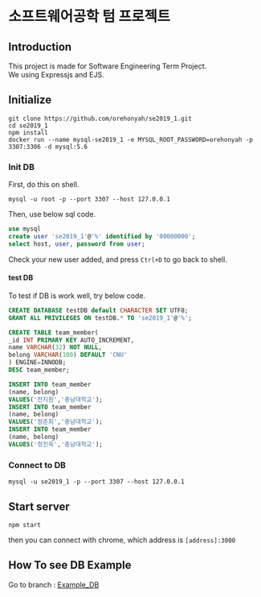 # 소프트웨어공학 텀 프로젝트

## Introduction
This project is made for Software Engineering Term Project.  
We using Expressjs and EJS.  

## Initialize
```shell
git clone https://github.com/orehonyah/se2019_1.git
cd se2019_1
npm install
docker run --name mysql-se2019_1 -e MYSQL_ROOT_PASSWORD=orehonyah -p 3307:3306 -d mysql:5.6 
```

### Init DB
First, do this on shell.
```shell
mysql -u root -p --port 3307 --host 127.0.0.1
```
Then, use below sql code.
```sql
use mysql
create user 'se2019_1'@'%' identified by '00000000';
select host, user, password from user;
```
Check your new user added, and press `Ctrl+D` to go back to shell.

#### test DB
To test if DB is work well,
try below code.
```sql
CREATE DATABASE testDB default CHARACTER SET UTF8;
GRANT ALL PRIVILEGES ON testDB.* TO 'se2019_1'@'%';

CREATE TABLE team_member(
_id INT PRIMARY KEY AUTO_INCREMENT,
name VARCHAR(32) NOT NULL,
belong VARCHAR(100) DEFAULT 'CNU'
) ENGINE=INNODB;
DESC team_member;

INSERT INTO team_member
(name, belong)
VALUES('전지원','충남대학교');
INSERT INTO team_member
(name, belong)
VALUES('정준희','충남대학교');
INSERT INTO team_member
(name, belong)
VALUES('정진욱','충남대학교');
```


### Connect to DB
```shell
mysql -u se2019_1 -p --port 3307 --host 127.0.0.1
```

## Start server
```shell
npm start
```
then you can connect with chrome, which address is `[address]:3000`

## How To see DB Example
Go to branch : [Example_DB](https://github.com/orehonyah/se2019_1/tree/Examplecode_DB)
